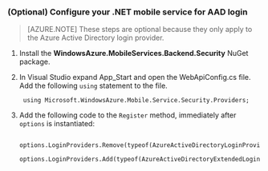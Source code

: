 ### (Optional) Configure your .NET mobile service for AAD login

>[AZURE.NOTE] These steps are optional because they only apply to the Azure Active Directory login provider.

1. Install the **WindowsAzure.MobileServices.Backend.Security** NuGet package.

2. In Visual Studio expand App_Start and open the WebApiConfig.cs file. Add the following `using` statement to the file.

        using Microsoft.WindowsAzure.Mobile.Service.Security.Providers;

3. Add the following code to the `Register` method, immediately after `options` is instantiated:

        options.LoginProviders.Remove(typeof(AzureActiveDirectoryLoginProvider));
        options.LoginProviders.Add(typeof(AzureActiveDirectoryExtendedLoginProvider));


